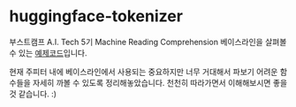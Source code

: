 # huggingface-tokenizer

부스트캠프 A.I. Tech 5기 Machine Reading Comprehension 베이스라인을 살펴볼 수 있는 [예제코드](baseline.ipynb)입니다.

현재 주피터 내에 베이스라인에서 사용되는 중요하지만 너무 거대해서 파보기 어려운 함수들을 자세히 까볼 수 있도록 정리해놓았습니다. 천천히 따라가면서 이해해보시면 좋을 것 같습니다. :)